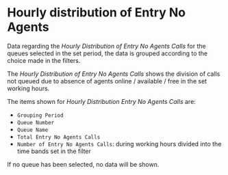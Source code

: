 # Hourly distribution of Entry No Agents

Data regarding the *Hourly Distribution of Entry No Agents Calls* 
for the queues selected in the set period, the data is
grouped according to the choice made in the filters.

The *Hourly Distribution of Entry No Agents Calls* shows the
division of calls not queued due to absence of agents
online / available / free in the set working hours.

The items shown for *Hourly Distribution Entry No Agents 
Calls* are:

- `Grouping Period`
- `Queue Number`
- `Queue Name`
- `Total Entry No Agents Calls`
- `Number of Entry No Agents Calls`: during working hours
divided into the time bands set in the filter

If no queue has been selected, no data will be shown.
